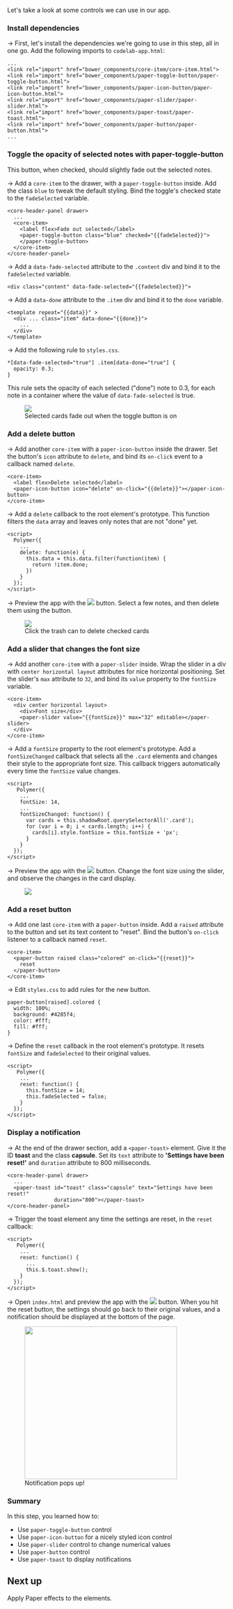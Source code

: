 <toc-element></toc-element>

Let's take a look at some controls we can use in our app.

### Install dependencies

&rarr; First, let's install the dependencies we're going to use in this step,
all in one go. Add the following imports to `codelab-app.html`:

    ...
    <link rel="import" href="bower_components/core-item/core-item.html">
    <link rel="import" href="bower_components/paper-toggle-button/paper-toggle-button.html">
    <link rel="import" href="bower_components/paper-icon-button/paper-icon-button.html">
    <link rel="import" href="bower_components/paper-slider/paper-slider.html">
    <link rel="import" href="bower_components/paper-toast/paper-toast.html">
    <link rel="import" href="bower_components/paper-button/paper-button.html">
    ...

### Toggle the opacity of selected notes with paper-toggle-button

This button, when checked, should slightly fade out the selected notes.

&rarr; Add a `core-item` to the drawer, with a `paper-toggle-button` inside.
Add the class `blue` to tweak the default styling. Bind the toggle's checked state to the
`fadeSelected` variable.

    <core-header-panel drawer>
      ...
      <core-item>
        <label flex>Fade out selected</label>
        <paper-toggle-button class="blue" checked="{{fadeSelected}}">
        </paper-toggle-button>
      </core-item>
    </core-header-panel>

&rarr; Add a `data-fade-selected` attribute to the `.content` div and bind it to the `fadeSelected` variable.

    <div class="content" data-fade-selected="{{fadeSelected}}">

&rarr; Add a `data-done` attribute to the `.item` div and bind it to the `done` variable.

    <template repeat="{{data}}" >
      <div ... class="item" data-done="{{done}}">
        ...
      </div>
    </template>

&rarr; Add the following rule to `styles.css`.

    *[data-fade-selected="true"] .item[data-done="true"] {
      opacity: 0.3;
    }

This rule sets the opacity of each selected ("done") note to 0.3,
for each note in a container where the value of `data-fade-selected` is true.

<figure>
  <img src="img/s9-fade.png">
  <figcaption>Selected cards fade out when the toggle button is on</figcaption>
</figure>

### Add a delete button

&rarr; Add another `core-item` with a `paper-icon-button` inside the drawer.
Set the button's `icon` attribute to `delete`, and bind its `on-click` event to a callback named `delete`.
    
    <core-item>
      <label flex>Delete selected</label>
      <paper-icon-button icon="delete" on-click="{{delete}}"></paper-icon-button>
    </core-item>

&rarr; Add a `delete` callback to the root element's prototype.
This function filters the `data` array and leaves only notes that are not "done" yet.

    <script>
      Polymer({
        ...
        delete: function(e) {
          this.data = this.data.filter(function(item) {
            return !item.done;
          })
        }
      });
    </script>

&rarr; Preview the app with the <img src="img/runbutton.png" class="icon"> button.
Select a few notes, and then delete them using the button.

<figure>
  <img src="img/s9-delete.png">
  <figcaption>Click the trash can to delete checked cards</figcaption>
</figure>


### Add a slider that changes the font size

&rarr; Add another `core-item` with a `paper-slider` inside.
Wrap the slider in a div with `center horizontal layout` attributes for nice horizontal positioning.
Set the slider's `max` attribute to `32`,
and bind its `value` property to the `fontSize` variable.

    <core-item>
      <div center horizontal layout>
        <div>Font size</div>
        <paper-slider value="{{fontSize}}" max="32" editable></paper-slider>
      </div>
    </core-item>

&rarr; Add a `fontSize` property to the root element's prototype. Add a `fontSizeChanged`
callback that selects all the `.card` elements and changes their style to the appropriate font size.
This callback triggers automatically every time the `fontSize` value changes.

    <script>
       Polymer({
        ...
        fontSize: 14,
        ...
        fontSizeChanged: function() {
          var cards = this.shadowRoot.querySelectorAll('.card');
          for (var i = 0; i < cards.length; i++) {
            cards[i].style.fontSize = this.fontSize + 'px';
          }
        }
      });
    </script>

&rarr; Preview the app with the <img src="img/runbutton.png" class="icon"> button.
Change the font size using the slider, and observe the changes in the card display.

<figure>
  <img src="img/s9-fontsize.png">
</figure>

### Add a reset button

&rarr; Add one last `core-item` with a `paper-button` inside.
Add a `raised` attribute to the button and set its text content to "reset".
Bind the button's `on-click` listener to a callback named `reset`.

    <core-item>
      <paper-button raised class="colored" on-click="{{reset}}">
        reset
      </paper-button>
    </core-item>

&rarr; Edit `styles.css` to add rules for the new button.

    paper-button[raised].colored {
      width: 100%;
      background: #4285f4;
      color: #fff;
      fill: #fff;
    }

&rarr; Define the `reset` callback in the root element's prototype. It resets
`fontSize` and `fadeSelected` to their original values.

    <script>
       Polymer({
        ...
        reset: function() {
          this.fontSize = 14;
          this.fadeSelected = false;
        }
      });
    </script>

### Display a notification

&rarr; At the end of the drawer section, add a `<paper-toast>` element.
Give it the ID **toast** and the class **capsule**. Set its `text` attribute to **'Settings have been reset!'**
and `duration` attribute to 800 milliseconds.

    <core-header-panel drawer>
      ...
      <paper-toast id="toast" class="capsule" text="Settings have been reset!"
                   duration="800"></paper-toast>
    </core-header-panel>

&rarr; Trigger the toast element any time the settings are reset, in the `reset` callback:

    <script>
       Polymer({
        ...
        reset: function() {
          ...
          this.$.toast.show();
        }
      });
    </script>

&rarr; Open `index.html` and preview the app with the <img src="img/runbutton.png" class="icon"> button.
When you hit the reset button, the settings should go back to their original values, and a notification should be displayed at the bottom of the page.

<figure>
  <img src="img/s9-reset.png" height="350px;">
  <figcaption>Notification pops up!</figcaption>
</figure>

### Summary

In this step, you learned how to:

- Use `paper-toggle-button` control
- Use `paper-icon-button` for a nicely styled icon control
- Use `paper-slider` control to change numerical values
- Use `paper-button` control
- Use `paper-toast` to display notifications

## Next up

Apply Paper effects to the elements.

